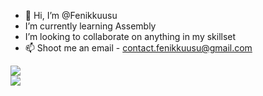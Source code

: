 - 👋 Hi, I’m @Fenikkuusu
- I’m currently learning Assembly
- I’m looking to collaborate on anything in my skillset
- 📫 Shoot me an email - contact.fenikkuusu@gmail.com

![](https://skillicons.dev/icons?i=java,python,html,scss,js,nodejs&theme=dark)\
![](https://skillicons.dev/icons?i=idea,vscode&theme=dark)
